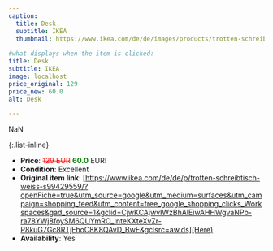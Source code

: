 ```yaml
---
caption:
  title: Desk
  subtitle: IKEA
  thumbnail: https://www.ikea.com/de/de/images/products/trotten-schreibtisch-weiss__1012718_pe828989_s5.jpg
  
#what displays when the item is clicked:
title: Desk
subtitle: IKEA
image: localhost
price_original: 129
price_new: 60.0
alt: Desk

---
```

NaN

{:.list-inline} 
- **Price**: <span style="color:red"><del>129 EUR</del></span> <span style="color:green">**60.0**</span> EUR!
- **Condition**: Excellent
- **Original item link**: [https://www.ikea.com/de/de/p/trotten-schreibtisch-weiss-s99429559/?openFiche=true&utm_source=google&utm_medium=surfaces&utm_campaign=shopping_feed&utm_content=free_google_shopping_clicks_Workspaces&gad_source=1&gclid=CjwKCAjwvIWzBhAlEiwAHHWgvaNPb-ra78YWj8foySM6QUYmRO_InteKXteXvZr-P8kuG7Gc8RTjEhoC8K8QAvD_BwE&gclsrc=aw.ds](Here)
- **Availability**: Yes
